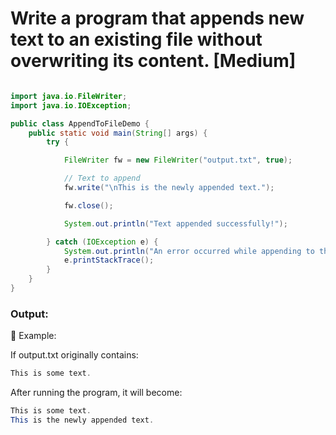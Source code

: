 # Write a program that appends new text to an existing file without overwriting its content. [Medium]

```java

import java.io.FileWriter;
import java.io.IOException;

public class AppendToFileDemo {
    public static void main(String[] args) {
        try {

            FileWriter fw = new FileWriter("output.txt", true);

            // Text to append
            fw.write("\nThis is the newly appended text.");

            fw.close();

            System.out.println("Text appended successfully!");

        } catch (IOException e) {
            System.out.println("An error occurred while appending to the file.");
            e.printStackTrace();
        }
    }
}


```

### Output:


📂 Example:

If output.txt originally contains:

```java
This is some text.
```

After running the program, it will become:

```java
This is some text.
This is the newly appended text.
```
